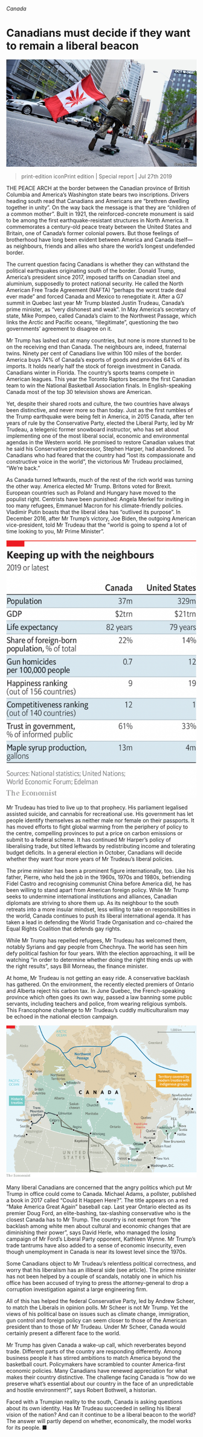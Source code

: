 ###### Canada

# Canadians must decide if they want to remain a liberal beacon 

![image](images/20190727_SRP097_1.jpg) 

> print-edition iconPrint edition | Special report | Jul 27th 2019 

THE PEACE ARCH at the border between the Canadian province of British Columbia and America’s Washington state bears two inscriptions. Drivers heading south read that Canadians and Americans are “brethren dwelling together in unity”. On the way back the message is that they are “children of a common mother”. Built in 1921, the reinforced-concrete monument is said to be among the first earthquake-resistant structures in North America. It commemorates a century-old peace treaty between the United States and Britain, one of Canada’s former colonial powers. But those feelings of brotherhood have long been evident between America and Canada itself—as neighbours, friends and allies who share the world’s longest undefended border. 

The current question facing Canadians is whether they can withstand the political earthquakes originating south of the border. Donald Trump, America’s president since 2017, imposed tariffs on Canadian steel and aluminium, supposedly to protect national security. He called the North American Free Trade Agreement (NAFTA) “perhaps the worst trade deal ever made” and forced Canada and Mexico to renegotiate it. After a G7 summit in Quebec last year Mr Trump blasted Justin Trudeau, Canada’s prime minister, as “very dishonest and weak”. In May America’s secretary of state, Mike Pompeo, called Canada’s claim to the Northwest Passage, which links the Arctic and Pacific oceans, “illegitimate”, questioning the two governments’ agreement to disagree on it. 

Mr Trump has lashed out at many countries, but none is more stunned to be on the receiving end than Canada. The neighbours are, indeed, fraternal twins. Ninety per cent of Canadians live within 100 miles of the border. America buys 74% of Canada’s exports of goods and provides 64% of its imports. It holds nearly half the stock of foreign investment in Canada. Canadians winter in Florida. The country’s sports teams compete in American leagues. This year the Toronto Raptors became the first Canadian team to win the National Basketball Association finals. In English-speaking Canada most of the top 30 television shows are American. 

Yet, despite their shared roots and culture, the two countries have always been distinctive, and never more so than today. Just as the first rumbles of the Trump earthquake were being felt in America, in 2015 Canada, after ten years of rule by the Conservative Party, elected the Liberal Party, led by Mr Trudeau, a telegenic former snowboard instructor, who has set about implementing one of the most liberal social, economic and environmental agendas in the Western world. He promised to restore Canadian values that he said his Conservative predecessor, Stephen Harper, had abandoned. To Canadians who had feared that the country had “lost its compassionate and constructive voice in the world”, the victorious Mr Trudeau proclaimed, “We’re back.” 

As Canada turned leftwards, much of the rest of the rich world was turning the other way. America elected Mr Trump. Britons voted for Brexit. European countries such as Poland and Hungary have moved to the populist right. Centrists have been punished: Angela Merkel for inviting in too many refugees, Emmanuel Macron for his climate-friendly policies. Vladimir Putin boasts that the liberal idea has “outlived its purpose”. In December 2016, after Mr Trump’s victory, Joe Biden, the outgoing American vice-president, told Mr Trudeau that the “world is going to spend a lot of time looking to you, Mr Prime Minister”. 

![image](images/20190727_SRC328_0.png) 

Mr Trudeau has tried to live up to that prophecy. His parliament legalised assisted suicide, and cannabis for recreational use. His government has let people identify themselves as neither male nor female on their passports. It has moved efforts to fight global warming from the periphery of policy to the centre, compelling provinces to put a price on carbon emissions or submit to a federal scheme. It has continued Mr Harper’s policy of liberalising trade, but tilted leftwards by redistributing income and tolerating budget deficits. In a general election in October, Canadians will decide whether they want four more years of Mr Trudeau’s liberal policies. 

The prime minister has been a prominent figure internationally, too. Like his father, Pierre, who held the job in the 1960s, 1970s and 1980s, befriending Fidel Castro and recognising communist China before America did, he has been willing to stand apart from American foreign policy. While Mr Trump seeks to undermine international institutions and alliances, Canadian diplomats are striving to shore them up. As its neighbour to the south retreats into a more insular mindset, less willing to take on responsibilities in the world, Canada continues to push its liberal international agenda. It has taken a lead in defending the World Trade Organisation and co-chaired the Equal Rights Coalition that defends gay rights. 

While Mr Trump has repelled refugees, Mr Trudeau has welcomed them, notably Syrians and gay people from Chechnya. The world has seen him defy political fashion for four years. With the election approaching, it will be watching “in order to determine whether doing the right thing ends up with the right results”, says Bill Morneau, the finance minister. 

At home, Mr Trudeau is not getting an easy ride. A conservative backlash has gathered. On the environment, the recently elected premiers of Ontario and Alberta reject his carbon tax. In June Quebec, the French-speaking province which often goes its own way, passed a law banning some public servants, including teachers and police, from wearing religious symbols. This Francophone challenge to Mr Trudeau’s cuddly multiculturalism may be echoed in the national election campaign. 

![image](images/20190727_SRM947_0.png) 

Many liberal Canadians are concerned that the angry politics which put Mr Trump in office could come to Canada. Michael Adams, a pollster, published a book in 2017 called “Could It Happen Here?”. The title appears on a red “Make America Great Again” baseball cap. Last year Ontario elected as its premier Doug Ford, an elite-bashing, tax-slashing conservative who is the closest Canada has to Mr Trump. The country is not exempt from “the backlash among white men about cultural and economic changes that are diminishing their power”, says David Herle, who managed the losing campaign of Mr Ford’s Liberal Party opponent, Kathleen Wynne. Mr Trump’s trade tantrums have also added to a sense of economic insecurity, even though unemployment in Canada is near its lowest level since the 1970s. 

Some Canadians object to Mr Trudeau’s relentless political correctness, and worry that his liberalism has an illiberal side (see article). The prime minister has not been helped by a couple of scandals, notably one in which his office has been accused of trying to press the attorney-general to drop a corruption investigation against a large engineering firm. 

All of this has helped the federal Conservative Party, led by Andrew Scheer, to match the Liberals in opinion polls. Mr Scheer is not Mr Trump. Yet the views of his political base on issues such as climate change, immigration, gun control and foreign policy can seem closer to those of the American president than to those of Mr Trudeau. Under Mr Scheer, Canada would certainly present a different face to the world. 

Mr Trump has given Canada a wake-up call, which reverberates beyond trade. Different parts of the country are responding differently. Among business people it has stirred ambitions to match America beyond the basketball court. Policymakers have scrambled to counter America-first economic policies. Many Canadians have renewed appreciation for what makes their country distinctive. The challenge facing Canada is “how do we preserve what’s essential about our country in the face of an unpredictable and hostile environment?”, says Robert Bothwell, a historian. 

Faced with a Trumpian reality to the south, Canada is asking questions about its own identity. Has Mr Trudeau succeeded in selling his liberal vision of the nation? And can it continue to be a liberal beacon to the world? The answer will partly depend on whether, economically, the model works for its people. ■ 

